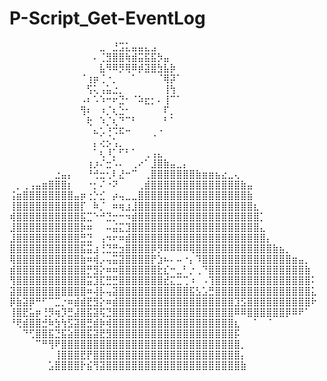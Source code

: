 # P-Script_Get-EventLog

⠀⠀⠀⠀⠀⠀⠀⠀⠀⠀⠀⠀⠀⠀⣀⠀⣘⣩⣅⣤⣤⣄⣠⠀⠀⠀⠀⠀⠀⠀⠀⠀⠀⠀⠀⠀⠀⠀⠀⠀⠀⠀⠀⠀⠀⠀⠀⠀
⠀⠀⠀⠀⠀⠀⠀⠀⠀⠀⠀⠀⠀⠄⢈⣻⣿⣿⢷⣾⣭⣯⣯⡳⣤⠀⠀⠀⠀⠀⠀⠀⠀⠀⠀⠀⠀⠀⠀⠀⠀⠀⠀⠀⠀⠀⠀⠀
⠀⠀⠀⠀⠀⠀⠀⠀⠀⠀⠀⠀⠀⠀⣧⠻⠿⡻⢿⠿⡾⣽⣿⣳⣧⡷⠀⠀⠀⠀⠀⠀⠀⠀⠀⠀⠀⠀⠀⠀⠀⠀⠀⠀⠀⠀⠀⠀
⠀⠀⠀⠀⠀⠀⠀⠀⠀⠀⠀⠈⢰⡶⢈⠐⡀⠀⠀⠁⠀⠀⠀⠈⢿⡽⠁⠀⠀⠀⠀⠀⠀⠀⠀⠀⠀⠀⠀⠀⠀⠀⠀⠀⠀⠀⠀⠀
⠀⠀⠀⠀⠀⠀⠀⠀⠀⠀⠀⠀⢫⢅⢠⣥⣐⡀⠀⠀⠀⠀⠀⠀⢸⢳⠀⠀⠀⠀⠀⠀⠀⠀⠀⠀⠀⠀⠀⠀⠀⠀⠀⠀⠀⠀⠀⠀
⠀⠀⠀⠀⠀⠀⠀⠀⠀⠀⠀⠠⠆⠡⠱⠒⠖⣙⠂⠈⠵⣖⡂⠄⢸⠉⠁⠀⠀⠀⠀⠀⠀⠀⠀⠀⠀⠀⠀⠀⠀⠀⠀⠀⠀⠀⠀⠀
⠀⠀⠀⠀⠀⠀⠀⠀⠀⠀⠀⢻⠆⠀⠰⡈⢆⣑⠂⠀⠀⠀⠀⠀⠏⡀⠀⠀⠀⠀⠀⠀⠀⠀⠀⠀⠀⠀⠀⠀⠀⠀⠀⠀⠀⠀⠀⠀
⠀⠀⠀⠀⠀⠀⠀⠀⠀⠀⠀⠀⢗⠀⠱⡈⢆⠙⠉⠃⠀⠀⠀⠀⠃⠁⠀⠀⠀⠀⠀⠀⠀⠀⠀⠀⠀⠀⠀⠀⠀⠀⠀⠀⠀⠀⠀⠀
⠀⠀⠀⠀⠀⠀⠀⠀⠀⠀⠀⠀⠀⠦⡡⢘⠩⠯⠒⠀⠀⠀⢀⠐⠀⠀⠀⠀⠀⠀⠀⠀⠀⠀⠀⠀⠀⠀⠀⠀⠀⠀⠀⠀⠀⠀⠀⠀
⠀⠀⠀⠀⠀⠀⠀⠀⠀⠀⠀⠀⠀⡄⢔⡢⢡⡀⠀⠀⠀⠀⠀⠀⠀⠀⠀⠀⠀⠀⠀⠀⠀⠀⠀⠀⠀⠀⠀⠀⠀⠀⠀⠀⠀⠀⠀⠀
⠀⠀⠀⠀⠀⠀⠀⠀⠀⠀⠀⠀⠀⠁⢆⠸⡁⠋⠃⠁⠀⢀⢠⣄⠀⠀⠀⠀⠀⠀⠀⠀⠀⠀⠀⠀⠀⠀⠀⠀⠀⠀⠀⠀⠀⠀⠀⠀
⠀⠀⠀⠀⠀⠀⠀⠀⠀⠀⠀⠀⢰⡰⠌⣒⠡⠄⠀⢀⠔⠁⣸⣿⣷⣤⣀⡄⠀⠀⠀⠀⠀⠀⠀⠀⠀⠀⠀⠀⠀⠀⠀⠀⠀⠀⠀⠀
⠀⠀⠀⠀⠀⠀⠀⣐⣤⡄⠀⠀⠘⢚⣒⢂⠇⣜⠒⠉⠀⢀⣿⣿⣿⣿⣿⣿⣿⣷⣶⣶⣦⣔⣀⢄⠀⠀⠀⠀⠀⠀⠀⠀⠀⠀⠀⠀
⠀⡀⢀⢠⣤⣶⣿⣿⣿⡆⠀⠀⠐⡂⠌⠐⠝⠀⠀⠀⢀⣾⣿⣿⣿⣿⣿⣿⣿⣿⣿⣿⣿⣿⣿⣿⣷⣤⠀⠀⠀⠀⠀⠀⠀⠀⠀⠀
⢨⣶⣿⣿⣿⣿⣿⣿⣿⣿⣤⡶⢐⡑⣊⠀⡴⢤⣀⣀⣿⣿⣿⣿⣿⣿⣿⣿⣿⣿⣿⣿⣿⣿⣿⣿⣿⣷⠀⠀⠀⠀⠀⠀⠀⠀⠀⠀
⢸⣿⣿⣿⣿⣿⣿⣿⣿⣿⣿⡏⠀⠷⡈⠀⠶⢶⣰⣸⣿⣿⣿⣿⣿⣿⣿⣿⣿⣿⣿⣿⣿⣿⣿⣿⣿⣿⣆⠀⠀⠀⠀⠀⠀⠀⠀⠀
⢾⣿⣿⣿⣿⣿⣿⣿⣿⣿⣿⣯⣉⠑⠚⣙⡒⠒⠲⣾⣿⣿⣿⣿⣿⣿⣿⣿⣿⣿⣿⣿⣿⣿⣿⣿⣿⣿⣿⡁⠀⠀⠀⠀⠀⠀⠀⠀
⣸⣿⣿⣿⣿⣿⣿⣿⣿⣿⣿⡷⠶⠀⠀⠤⣬⣍⣹⣿⣿⣿⣿⣿⣿⣿⣿⣿⣿⣿⣿⣿⣿⣿⣿⣿⣿⣿⣿⣄⠀⠀⠀⠀⠀⠀⠀⠀
⣸⣿⣿⣿⣿⣿⣿⣿⣿⣿⣿⣛⣙⠀⢠⠲⠖⠶⣾⣿⣿⣿⣿⣿⣿⣿⣿⣿⣿⣿⣿⣿⣿⣿⣿⣿⣿⣿⣿⣿⡄⠀⠀⠀⠀⠀⠀⠀
⣿⣿⣿⣿⣿⣿⣿⣿⣿⣿⣿⣯⣭⣰⢘⣙⣛⣲⣿⣿⣿⣿⡿⡻⠿⠿⠿⠿⢿⣿⣿⣿⣿⣿⣿⣿⣿⣿⣿⣿⣿⣷⣦⡀⠀⠀⠀⠀
⢿⣿⣿⣿⣿⣿⣿⣿⣿⣿⣿⣷⠶⢾⡠⢤⣭⣽⣿⣿⣿⣿⡟⣱⠦⠄⠤⠐⡄⠹⣿⣿⣿⣿⣿⣿⣿⣿⣿⣿⣿⣿⣿⣿⣶⣤⡀⠀
⣾⣿⣿⣿⣿⣿⣿⣿⣿⣿⣿⣿⡛⣻⡕⠶⠶⣿⣿⣿⣿⣿⣿⣗⣎⠒⣀⠃⡐⢀⠙⣿⣿⣿⣿⣿⣿⣿⣿⣿⣿⣿⣿⣿⣿⣿⣷⠀
⢻⣿⣿⣿⣿⣿⣿⣿⣿⣿⣿⣿⣭⣹⣏⣛⣛⣿⣿⣿⣿⣿⣿⣿⣞⣍⣉⢉⠰⠀⠠⢹⣿⣿⣿⣿⣿⣿⣿⣿⣿⣿⣿⣿⣿⣿⣿⠅
⣽⣿⣿⣿⣿⣿⣿⣿⣿⣿⣿⣿⠶⢼⡧⢤⣽⣿⣿⣿⣿⣿⣿⣿⣿⣿⣿⣿⣯⣣⣡⣛⣿⣿⣿⣿⣿⣿⣿⣿⣿⣿⣿⣿⣿⣿⣿⣅
⡿⣷⣽⡿⠛⠋⠉⣉⡐⠶⣾⣾⣟⣻⡕⠶⣾⣿⣿⣿⣿⣿⣿⣿⣿⣿⣿⣿⣿⣿⣿⣿⣿⣿⣿⣹⣫⣿⣿⣿⣿⣿⣿⣿⣿⣿⣿⠗
⢸⣿⣟⣥⡶⢘⡻⢶⡹⣛⣼⣿⣯⣽⢯⣙⣿⣿⣿⣿⣿⣿⣿⣿⣿⣿⣿⣿⣿⣿⣿⣿⣿⣿⣿⠿⠿⣿⣿⣿⣿⣿⣿⡿⠿⠟⠁⠀
⠘⢟⣾⣿⣿⣚⠷⣳⢳⣫⣽⣿⣛⣾⡷⢾⣿⣿⣿⣿⣿⣿⣿⣿⣿⣿⣿⣿⣿⣿⣿⣿⣿⣿⣿⣆⠀⠀⠁⠀⠈⠀⠀⠀⠀⠀⠀⠀
⠀⠀⠙⢋⣿⣿⣯⣙⣯⣵⣿⣿⣯⣽⣟⣻⣿⣿⣿⣿⣿⣿⣿⣿⣿⣿⣿⣿⣿⣿⣿⣿⣿⣿⣿⡯⠀⠀⠀⠀⠀⠀⠀⠀⠀⠀⠀⠀
⠀⠀⠀⠀⠉⠛⢻⠟⣿⣿⣿⣿⣿⣿⣿⣿⣿⣿⣿⣿⣿⣿⣿⣿⣿⣿⣿⣿⣿⣿⣿⣿⣿⣿⣿⣿⡀⠀⠀⠀⠀⠀⠀⠀⠀⠀⠀⠀
⠀⠀⠀⠀⠀⠀⠀⢸⣿⣿⣿⣟⡟⣿⣿⣿⣿⣿⣿⣿⣿⣿⣿⣿⣿⣿⣿⣿⣿⣿⣿⣿⣿⣿⣿⣿⡄⠀⠀⠀⠀⠀⠀⠀⠀⠀⠀⠀
⠀⠀⠀⠀⠀⠀⣡⣿⣿⣿⣿⡗⣮⢻⣽⣿⣿⣿⣿⣿⣿⣿⣿⣿⣿⣿⣿⣿⣿⣿⣿⣿⣿⣿⣿⣿⣷⠀⠀⠀⠀⠀⠀⠀⠀⠀⠀⠀
